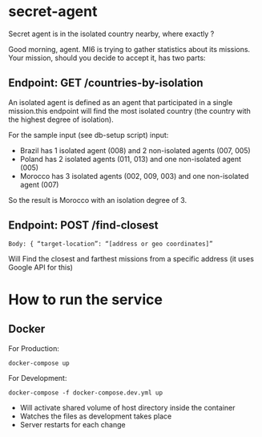 # secret-agent
Secret agent is in the isolated country nearby, where exactly ?

Good morning, agent. MI6 is trying to gather statistics about its missions. Your mission, should you decide to accept it, has two parts:

## Endpoint: GET /countries-by-isolation

An isolated agent is defined as an agent that participated in a single mission.this endpoint will find the most isolated country (the country with the highest degree of isolation).

For the sample input (see db-setup script) input:

- Brazil has 1 isolated agent (008) and 2 non-isolated agents (007, 005)
- Poland has 2 isolated agents (011, 013) and one non-isolated agent (005)
- Morocco has 3 isolated agents (002, 009, 003) and one non-isolated agent (007)

So the result is Morocco with an isolation degree of 3.

## Endpoint: POST /find-closest
	Body: { “target-location”: “[address or geo coordinates]”
Will Find the closest and farthest missions from a specific address (it uses Google API for this)

# How to run the service

## Docker

For Production:

`docker-compose up`


For Development:

`docker-compose -f docker-compose.dev.yml up`

* Will activate shared volume of host directory inside the container
* Watches the files as development takes place
* Server restarts for each change